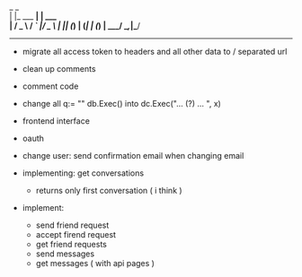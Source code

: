 _            _       
| |_ ___   __| | ___  
| __/ _ \ / _` |/ _ \ 
| || (_) | (_| | (_) |
 \__\___/ \__,_|\___/ 

---             
         
 - migrate all access token to headers and all other data to / separated url
 - clean up comments
 - comment code
 - change all q:= "" db.Exec() into dc.Exec("... (?) ... ", x)
 - frontend interface
 - oauth
 - change user: send confirmation email when changing email

 - implementing: get conversations
	 - returns only first conversation ( i think ) 

 - implement:
	 - send friend request
	 - accept firend request
	 - get friend requests
	 - send messages
	 - get messages ( with api pages )
